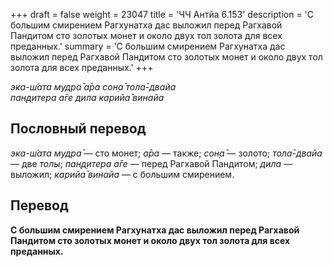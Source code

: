 +++
draft = false
weight = 23047
title = 'ЧЧ Антйа 6.153'
description = 'С большим смирением Рагхунатха дас выложил перед Рагхавой Пандитом сто золотых монет и около двух тол золота для всех преданных.'
summary = 'С большим смирением Рагхунатха дас выложил перед Рагхавой Пандитом сто золотых монет и около двух тол золота для всех преданных.'
+++

_эка-ш́ата мудра̄ а̄ра сон̣а̄ тола̄-двайа  
пан̣д̣итера а̄ге дила карийа̄ винайа_

## Пословный перевод

_эка_\-_ш́ата_ _мудра̄_ — сто монет; _а̄ра_ — также; _сон̣а̄_ — золото; _тола̄_\-_двайа_ — две _толы_; _пан̣д̣итера_ _а̄ге_ — перед Рагхавой Пандитом; _дила_ — выложил; _карийа̄_ _винайа_ — с большим смирением.

## Перевод

**С большим смирением Рагхунатха дас выложил перед Рагхавой Пандитом сто золотых монет и около двух тол золота для всех преданных.**
